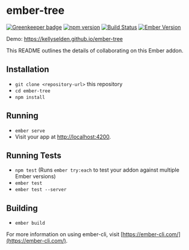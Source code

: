 # ember-tree

[![Greenkeeper badge](https://badges.greenkeeper.io/kellyselden/ember-tree.svg)](https://greenkeeper.io/)
[![npm version](https://badge.fury.io/js/ember-tree.svg)](https://badge.fury.io/js/ember-tree)
[![Build Status](https://travis-ci.org/kellyselden/ember-tree.svg?branch=master)](https://travis-ci.org/kellyselden/ember-tree)
[![Ember Version](https://img.shields.io/badge/ember-1.13%2B-brightgreen.svg)](https://www.emberjs.com/)

Demo: https://kellyselden.github.io/ember-tree

This README outlines the details of collaborating on this Ember addon.

## Installation

* `git clone <repository-url>` this repository
* `cd ember-tree`
* `npm install`

## Running

* `ember serve`
* Visit your app at [http://localhost:4200](http://localhost:4200).

## Running Tests

* `npm test` (Runs `ember try:each` to test your addon against multiple Ember versions)
* `ember test`
* `ember test --server`

## Building

* `ember build`

For more information on using ember-cli, visit [https://ember-cli.com/](https://ember-cli.com/).
